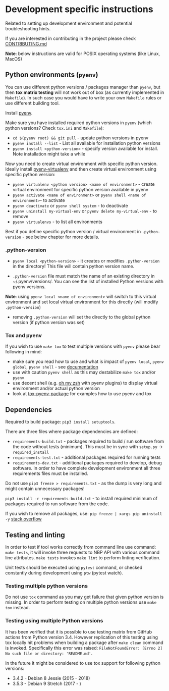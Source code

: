 # Development specific instructions

Related to setting up development environment and potential troubleshooting
hints.

If you are interested in contributing in the project please check
[CONTRIBUTING.md](CONTRIBUTING.md)

**Note**: below instructions are valid for POSIX operating systems (like Linux,
MacOS)


## Python environments (`pyenv`)

You can use different python versions / packages manager than `pyenv`, but then
**tox matrix testing** will not work out of box (as currently implemented in
`Makefile`). In such case you would have to write your own `Makefile` rules or
use different building tool.

Install [pyenv](https://github.com/pyenv/pyenv).

Make sure you have installed required python versions in `pyenv` (which python
versions? Check `tox.ini` and `Makefile`):
* `cd $(pyenv root) && git pull` - update python versions in pyenv
* `pyenv install --list` - List all available for installation python versions
* `pyenv install <python-version>` - specify version available for install.
  Note installation might take a while

Now you need to create virtual environment with specific python version.
Ideally install [pyenv-virtualenv](https://github.com/pyenv/pyenv-virtualenv)
and then create virtual environment using specific python version:
* `pyenv virtualenv <python version> <name of environment>` - create virtual
  environment for specific python version available in pyenv
*  `pyenv activate <name of environment>` or `pyenv shell <name of
   environment>`- to activate
*  `pyenv deactivate` or `pyenv shell system` - to deactivate
*  `pyenv uninstall my-virtual-env` or `pyenv delete my-virtual-env` - to
   remove
* `pyenv virtualenvs` - to list all environments

Best if you define specific python version / virtual environment in
`.python-version` - see below chapter for more details.


### .python-version

* `pyenv local <python-version>` - it creates or modifies `.python-version` in
  the directory! This file will contain python version name.

* `.python-version` file must match the name of an existing directory in
  ~/.pyenv/versions/. You can see the list of installed Python versions with
  pyenv versions.

**Note**: using `pyenv local <name of environment>` will switch to this virtual
environment and set local virtual environment for this directly (will modify
`.python-version`)

* removing `.python-version` will set the directly to the global python version
  (if python version was set)


### Tox and pyenv

If you wish to use `make tox` to test multiple versions with `pyenv` please
bear following in mind:
* make sure you read how to use and what is impact of `pyenv local`, `pyenv
  global`, `pyenv shell` - see
  [documentation](https://github.com/pyenv/pyenv/blob/master/COMMANDS.md#pyenv-local)
* use with caution `pyenv shell` as this may destabilize `make tox` and/or
  `pyenv`
* use decent shell (e.g. [oh my zsh](https://ohmyz.sh) with pyenv plugins) to
  display virtual environment and/or actual python version
* look at [tox-pyenv-package](https://pypi.org/project/tox-pyenv/) for examples
  how to use pyenv and tox


## Dependencies

Required to build package: `pip3 install setuptools`.

There are three files where package dependencies are defined:
* `requirements-build.txt` - packages required to build / run software from the
  code without tests (minimum). This must be in sync with `setup.py` ->
  `required_install`
* `requirements-test.txt` - additional packages required for running tests
* `requirements-dev.txt` - additional packages required to develop, debug
  software. In order to have complete development environment all three
  requirements files must be installed.

Do not use `pip3 freeze > requirements.txt` - as the dump is very long and
might contain unnecessary packages!

`pip3 install -r requirements-build.txt` - to install required minimum of
packages required to run software from the code.

If you wish to remove all packages, use: `pip freeze | xargs pip uninstall -y`
[stack overflow](https://stackoverflow.com/a/11250821)


## Testing and linting

In order to test if tool works correctly from command line use command: `make
tests`, it will invoke three requests to NBP API with various command line
attributes. `make tests` invokes `make lint` to perform linting verification.

Unit tests should be executed using `pytest` command, or checked constantly
during development using `ptw` (pytest watch).

### Testing multiple python versions

Do not use `tox` command as you may get failure that given python version is
missing. In order to perform testing on multiple python versions use `make tox`
instead.

### Testing using multiple Python versions

It has been verified that it is possible to use testing matrix from GitHub
actions from Python version 3.4. However replication of this testing using tox
locally hit problems when building a package after `make clean` command is
invoked. Specifically this error was raised: `FileNotFoundError: [Errno 2] No
such file or directory: 'README.md'`.

In the future it might be considered to use tox support for following python
versions:
* 3.4.2 - Debian 8 Jessie (2015 - 2018)
* 3.5.3 - Debian 9 Stretch (2017 - )
